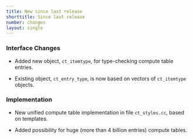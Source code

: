 ```yaml
---
title: New since last release
shorttitle: Since last release
number: changes
layout: single
---
```


### Interface Changes

* Added new object, ```ct_itemtype```, for type-checking compute table entries.

* Existing object, ```ct_entry_type```, is now based on vectors of ```ct_itemtype``` objects.


### Implementation

* New unified compute table implementation in file ```ct_styles.cc```,
  based on templates.

* Added possibility for huge (more than 4 billion entries) compute tables.

